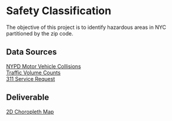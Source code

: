 # Safety Classification <br />
The objective of this project is to identify hazardous areas in NYC partitioned by the zip code.

## Data Sources <br />
[NYPD Motor Vehicle Collisions](https://data.cityofnewyork.us/Public-Safety/NYPD-Motor-Vehicle-Collisions/h9gi-nx95) <br />
[Traffic Volume Counts](https://data.cityofnewyork.us/Transportation/Traffic-Volume-Counts-2012-2013-/p424-amsu) <br />
[311 Service Request](https://data.cityofnewyork.us/Social-Services/311-Service-Requests/fvrb-kbbt) <br />

## Deliverable <br />
[2D Choropleth Map](https://jchang96.carto.com/builder/1c807772-c150-4cde-bdae-ca46ff21cd0b/embed) <br />
